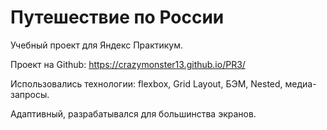 # Путешествие по России

Учебный проект для Яндекс Практикум.

Проект на Github: https://crazymonster13.github.io/PR3/

Использовались технологии: flexbox, Grid Layout, БЭМ, Nested, медиа-запросы.

Адаптивный, разрабатывался для большинства экранов.